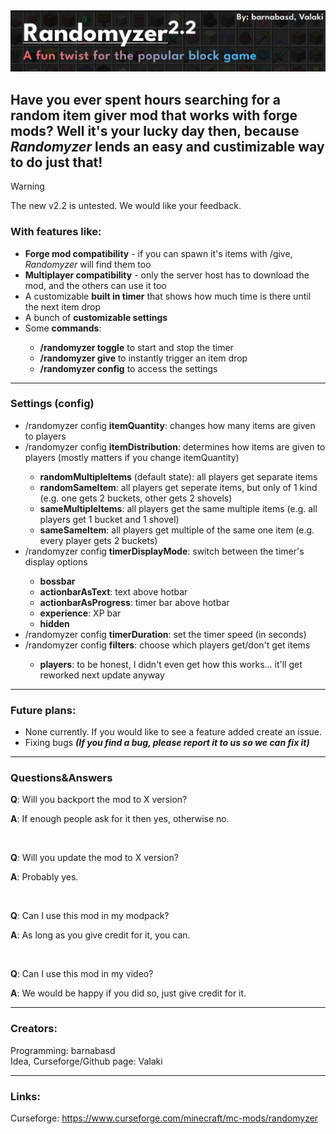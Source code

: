 <img src="https://raw.githubusercontent.com/barnabasd/Randomyzer/master/images/header.jpg">
<h2>Have you ever spent hours searching for a random item giver mod that works with forge mods? Well it's your lucky day then, because <i>Randomyzer</i> lends an easy and custimizable way to do just that!</h2>

> [!WARNING]
> The new v2.2 is untested. We would like your feedback.
<h3>With features like:</h3>
<ul>
    <li><b>Forge mod compatibility</b> - if you can spawn it's items with /give,  	<i>Randomyzer</i> will find them too</li>
    <li><b>Multiplayer compatibility</b> - only the server host has to download the mod, and the others can use it too</li>
    <li>A customizable <b>built in timer</b> that shows how much time is there until the next item drop</li>
    <li>A bunch of <b>customizable settings</b></li>
    <li>Some <b>commands</b>:</li>
<ul>
    <li><b>/randomyzer toggle</b> to start and stop the timer</li>
    <li><b>/randomyzer give</b> to instantly trigger an item drop</li>
    <li><b>/randomyzer config</b> to access the settings</li>
</ul>
</ul>
<hr>
<h3>Settings (config)</h3>
<ul>
    <li>/randomyzer config <b>itemQuantity</b>: changes how many items  are given to players</li>
    <li>/randomyzer config <b>itemDistribution</b>: determines how items are given to players (mostly matters if you change itemQuantity)</li>
    <ul>
        <li><b>randomMultipleItems</b> (default state): all players get separate items</li>
        <li><b>randomSameItem</b>: all players get seperate items, but only of 1 kind (e.g. one gets 2 buckets, other gets 2 shovels)</li>
        <li><b>sameMultipleItems</b>: all players get the same multiple items (e.g. all players get 1 bucket and 1 shovel)</li>
        <li><b>sameSameItem</b>: all players get multiple of the same one item (e.g. every player gets 2 buckets)</li>
    </ul>
    <li>/randomyzer config <b>timerDisplayMode</b>: switch between the timer's display options</li>
    <ul>
        <li><b>bossbar</b></li>
        <li><b>actionbarAsText</b>: text above hotbar</li>
        <li><b>actionbarAsProgress</b>: timer bar above hotbar</li>
        <li><b>experience</b>: XP bar</li>
        <li><b>hidden</b></li>
    </ul>
    <li>/randomyzer config <b>timerDuration</b>: set the timer speed (in seconds)</li>
    <li>/randomyzer config <b>filters</b>: choose which players get/don't get items</li>
    <ul>
        <li><b>players</b>: to be honest, I didn't even get how this works... it'll get reworked next update anyway</li>
    </ul>
</ul>
<hr>
<h3>Future plans:</h3>
<ul>
    <li>None currently. If you would like to see a feature added create an issue.</li>
    <li>Fixing bugs <b><i>(If you find a bug, please report it to us so we can fix it)</b></i></li>
</ul>
<hr>
<h3>Questions&Answers</h3>
<p><b>Q</b>: Will you backport the mod to X version?</p>
<p><b>A</b>: If enough people ask for it then yes, otherwise no.</p>
<br>
<p><b>Q</b>: Will you update the mod to X version?</p>
<p><b>A</b>: Probably yes.</p>
<br>
<p><b>Q</b>: Can I use this mod in my modpack?</p>
<p><b>A</b>: As long as you give credit for it, you can.</p>
<br>
<p><b>Q</b>: Can I use this mod in my video?</p>
<p><b>A</b>: We would be happy if you did so, just give credit for it.</p>
</ul>
<hr>
<h3>Creators:</h3>
Programming: barnabasd
<br>
Idea, Curseforge/Github page: Valaki
<hr>
<h3>Links:</h3>
Curseforge: <a href=https://www.curseforge.com/minecraft/mc-mods/randomyzer>https://www.curseforge.com/minecraft/mc-mods/randomyzer</a>

